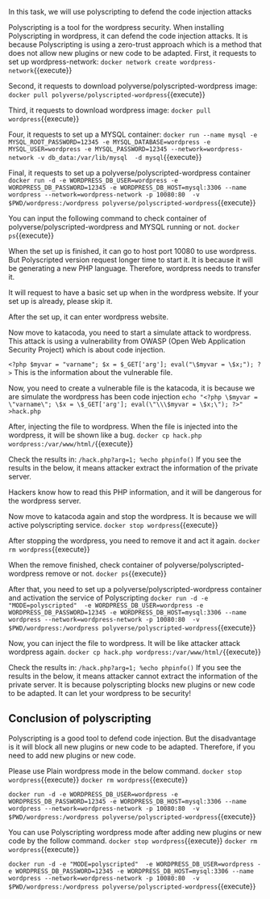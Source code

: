 In this task, we will use polyscripting to defend the code injection attacks

Polyscripting is a tool for the wordpress security. When installing Polyscripting in wordpress, it can defend the code injection attacks. It is because Polyscripting is using a zero-trust approach which is a method that does not allow new plugins or new code to be adapted. 
First, it requests to set up wordpress-network:
`docker network create wordpress-network`{{execute}}

Second, it requests to download polyverse/polyscripted-wordpress image:
`docker pull polyverse/polyscripted-wordpress`{{execute}}

Third, it requests to download wordpress image:
`docker pull wordpress`{{execute}}

Four, it requests to set up a MYSQL container:
`docker run --name mysql -e MYSQL_ROOT_PASSWORD=12345 -e MYSQL_DATABASE=wordpress -e MYSQL_USER=wordpress -e MYSQL_PASSWORD=12345 --network=wordpress-network -v db_data:/var/lib/mysql  -d mysql`{{execute}}

Final, it requests to set up a polyverse/polyscripted-wordpress container 
`docker run -d -e WORDPRESS_DB_USER=wordpress -e WORDPRESS_DB_PASSWORD=12345 -e WORDPRESS_DB_HOST=mysql:3306 --name wordpress --network=wordpress-network -p 10080:80  -v $PWD/wordpress:/wordpress polyverse/polyscripted-wordpress`{{execute}}

You can input the following command to check container of polyverse/polyscripted-wordpress and MYSQL running or not.
`docker ps`{{execute}}

When the set up is finished, it can go to host port 10080 to use wordpress. But Polyscripted version request longer time to start it. It is because it will be generating a new PHP language. Therefore, wordpress needs to transfer it.

It will request to have a basic set up when in the wordpress website. If your set up is already, please skip it.

After the set up, it can enter wordpress website. 

Now move to katacoda, you need to start a simulate attack to wordpress. This attack is using a vulnerability from OWASP (Open Web Application Security Project) which is about code injection.

`<?php $myvar = "varname"; $x = $_GET['arg']; eval("\$myvar = \$x;"); ?>`
This is the information about the vulnerable file. 

Now, you need to create a vulnerable file is the katacoda, it is because we are simulate the wordpress has been code injection
`echo "<?php \$myvar = \"varname\"; \$x = \$_GET['arg']; eval(\"\\\$myvar = \$x;\"); ?>" >hack.php`

After, injecting the file to wordpress. When the file is injected into the wordpress, it will be shown like a bug.
`docker cp hack.php wordpress:/var/www/html/`{{execute}}

Check the results in: `/hack.php?arg=1; %echo phpinfo()`
If you see the results in the below, it means attacker extract the information of the private server.

Hackers know how to read this PHP information, and it will be dangerous for the wordpress server. 

Now move to katacoda again and stop the wordpress. It is because we will active polyscripting service. 
`docker stop wordpress`{{execute}}

After stopping the wordpress, you need to remove it and act it again. 
`docker rm wordpress`{{execute}}

When the remove finished, check container of polyverse/polyscripted-wordpress remove or not. 
`docker ps`{{execute}}

After that, you need to set up a polyverse/polyscripted-wordpress container and activation the service of Polyscripting
`docker run -d -e "MODE=polyscripted"  -e WORDPRESS_DB_USER=wordpress -e WORDPRESS_DB_PASSWORD=12345 -e WORDPRESS_DB_HOST=mysql:3306 --name wordpress --network=wordpress-network -p 10080:80  -v $PWD/wordpress:/wordpress polyverse/polyscripted-wordpress`{{execute}}

Now, you can inject the file to wordpress. It will be like attacker attack wordpress again. 
`docker cp hack.php wordpress:/var/www/html/`{{execute}}

Check the results in: `/hack.php?arg=1; %echo phpinfo()`
If you see the results in the below, it means attacker cannot extract the information of the private server. It is because polyscripting blocks new plugins or new code to be adapted. It can let your wordpress to be security!

## Conclusion of polyscripting

Polyscripting is a good tool to defend code injection. But the disadvantage is it will block all new plugins or new code to be adapted. Therefore, if you need to add new plugins or new code. 

Please use Plain wordpress mode in the below command. 
`docker stop wordpress`{{execute}}
`docker rm wordpress`{{execute}}

`docker run -d -e WORDPRESS_DB_USER=wordpress -e WORDPRESS_DB_PASSWORD=12345 -e WORDPRESS_DB_HOST=mysql:3306 --name wordpress --network=wordpress-network -p 10080:80  -v $PWD/wordpress:/wordpress polyverse/polyscripted-wordpress`{{execute}}

You can use Polyscripting wordpress mode after adding new plugins or new code by the follow command.
`docker stop wordpress`{{execute}}
`docker rm wordpress`{{execute}}

`docker run -d -e "MODE=polyscripted"  -e WORDPRESS_DB_USER=wordpress -e WORDPRESS_DB_PASSWORD=12345 -e WORDPRESS_DB_HOST=mysql:3306 --name wordpress --network=wordpress-network -p 10080:80  -v $PWD/wordpress:/wordpress polyverse/polyscripted-wordpress`{{execute}}